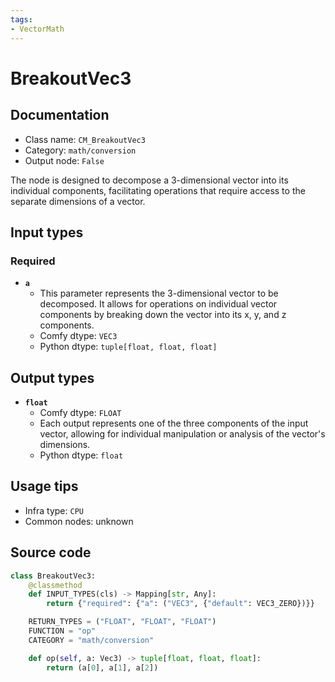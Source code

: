 ```yaml
---
tags:
- VectorMath
---
```


# BreakoutVec3
## Documentation
- Class name: `CM_BreakoutVec3`
- Category: `math/conversion`
- Output node: `False`

The node is designed to decompose a 3-dimensional vector into its individual components, facilitating operations that require access to the separate dimensions of a vector.
## Input types
### Required
- **`a`**
    - This parameter represents the 3-dimensional vector to be decomposed. It allows for operations on individual vector components by breaking down the vector into its x, y, and z components.
    - Comfy dtype: `VEC3`
    - Python dtype: `tuple[float, float, float]`
## Output types
- **`float`**
    - Comfy dtype: `FLOAT`
    - Each output represents one of the three components of the input vector, allowing for individual manipulation or analysis of the vector's dimensions.
    - Python dtype: `float`
## Usage tips
- Infra type: `CPU`
- Common nodes: unknown


## Source code
```python
class BreakoutVec3:
    @classmethod
    def INPUT_TYPES(cls) -> Mapping[str, Any]:
        return {"required": {"a": ("VEC3", {"default": VEC3_ZERO})}}

    RETURN_TYPES = ("FLOAT", "FLOAT", "FLOAT")
    FUNCTION = "op"
    CATEGORY = "math/conversion"

    def op(self, a: Vec3) -> tuple[float, float, float]:
        return (a[0], a[1], a[2])

```
